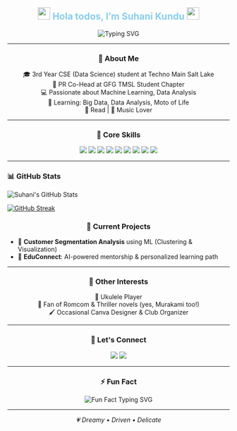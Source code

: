 <!-- README.md -->

<!-- Header Section with Typing Effect -->
<h2 align="center">
  <img src="https://media.giphy.com/media/hvRJCLFzcasrR4ia7z/giphy.gif" width="28">
  <span style="color:#87CEEB">Hola todos, I’m Suhani Kundu</span>
  <img src="https://media.giphy.com/media/hvRJCLFzcasrR4ia7z/giphy.gif" width="28">
</h2>

<p align="center">
  <img src="https://readme-typing-svg.demolab.com?font=Fira+Code&size=28&duration=3000&pause=1000&color=87CEEB&center=true&vCenter=true&width=800&lines=Data+Science+Explorer+%F0%9F%8C%8C;On+a+Mission+to+Build+Cool+Things+%F0%9F%9A%80" alt="Typing SVG">
</p>

---

<!-- About Me Section -->
<h3 align="center">🚀 About Me</h3>
<p align="center">
  🎓 3rd Year CSE (Data Science) student at Techno Main Salt Lake<br>
  📣 PR Co-Head at GFG TMSL Student Chapter<br>
  💻 Passionate about Machine Learning, Data Analysis<br>
  🧠 Learning: Big Data, Data Analysis, Moto of Life<br>
  📖 Read | 🎵 Music Lover
</p>

---

<!-- Core Skills -->
<h3 align="center">🧠 Core Skills</h3>
<p align="center">
  <img src="https://img.shields.io/badge/Python-306998?style=for-the-badge&logo=python&logoColor=white"> <!-- blue -->
  <img src="https://img.shields.io/badge/C++-00599C?style=for-the-badge&logo=c%2B%2B&logoColor=white"> <!-- dark blue -->
  <img src="https://img.shields.io/badge/DSA-FF5733?style=for-the-badge&logo=leetcode&logoColor=white"> <!-- coral -->
  <img src="https://img.shields.io/badge/Machine_Learning-F9A825?style=for-the-badge&logo=tensorflow&logoColor=white"> <!-- yellow -->
  <img src="https://img.shields.io/badge/Data_Analysis-9B59B6?style=for-the-badge&logo=pandas&logoColor=white"> <!-- purple -->
  <img src="https://img.shields.io/badge/Data_Visualization-20B2AA?style=for-the-badge&logo=plotly&logoColor=white"> <!-- teal -->
  <img src="https://img.shields.io/badge/HTML-E34F26?style=for-the-badge&logo=html5&logoColor=white"> <!-- orange -->
  <img src="https://img.shields.io/badge/CSS-2E8B57?style=for-the-badge&logo=css3&logoColor=white"> <!-- green -->
  <img src="https://img.shields.io/badge/JavaScript-F7DF1E?style=for-the-badge&logo=javascript&logoColor=black"> <!-- yellow -->
</p>




---

### 📊 GitHub Stats

![Suhani's GitHub Stats](https://github-readme-stats.vercel.app/api?username=suhanikundu&show_icons=true&hide_title=true&hide_rank=true&theme=vision-friendly-dark&border_radius=15&icon_color=FFD700&title_color=FFD700&text_color=ffffff&cache_bust=123)

[![GitHub Streak](https://streak-stats.demolab.com?user=suhanikundu&theme=dark&hide_border=true)](https://git.io/streak-stats)

<!-- Current Projects -->
<h3 align="center">🌟 Current Projects</h3>
<ul>
  <li>💼 <strong>Customer Segmentation Analysis</strong> using ML (Clustering & Visualization)</li>
  <li>🤖 <strong>EduConnect</strong>: AI-powered mentorship & personalized learning path</li>
</ul>

---

<!-- Interests -->
<h3 align="center">🧩 Other Interests</h3>
<p align="center">
  🎵 Ukulele Player<br>
  📖 Fan of Romcom & Thriller novels (yes, Murakami too!)<br>
  🖌️ Occasional Canva Designer & Club Organizer
</p>

---

<!-- Let's Connect -->
<h3 align="center">💬 Let's Connect</h3>
<p align="center">
  <a href="https://www.linkedin.com/in/suhanikundu"><img src="https://img.shields.io/badge/LinkedIn-blue?style=for-the-badge&logo=linkedin&logoColor=white" /></a>
  <a href="mailto:suhanikundu@email.com"><img src="https://img.shields.io/badge/Gmail-D14836?style=for-the-badge&logo=gmail&logoColor=white" /></a>
</p>

---

<!-- Fun Fact -->
<h3 align="center">⚡️ Fun Fact</h3>
<p align="center">
  <img src="https://readme-typing-svg.demolab.com?font=Fira+Code&pause=1000&color=87CEEB&center=true&vCenter=true&width=435&lines=Every+bug+deserves+a+playlist+%F0%9F%8C%B8" alt="Fun Fact Typing SVG">
</p>


---

<p align="center">
  <em>💗 Dreamy • Driven • Delicate</em>
</p>
